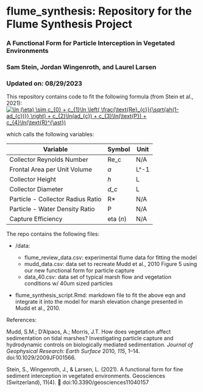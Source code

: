 # flume_synthesis: Repository for the Flume Synthesis Project

### A Functional Form for Particle Interception in Vegetated Environments 
### Sam Stein, Jordan Wingenroth, and Laurel Larsen
### Updated on: 08/29/2023


This repository contains code to fit the following formula (from Stein et al., 2021): 
<a href="https://www.codecogs.com/eqnedit.php?latex=\ln&space;(\eta)&space;\sim&space;c_{0}&space;&plus;&space;c_{1}\ln&space;\left(&space;\frac{\text{Re}_{c}}{\sqrt{ah(1-ad_{c})}}&space;\right)&space;&plus;&space;c_{2}\ln(ad_{c})&space;&plus;&space;c_{3}\ln(\text{P})&space;&plus;&space;c_{4}\ln(\text{R}^{\ast})" target="_blank"><img src="https://latex.codecogs.com/gif.latex?\ln&space;(\eta)&space;\sim&space;c_{0}&space;&plus;&space;c_{1}\ln&space;\left(&space;\frac{\text{Re}_{c}}{\sqrt{ah(1-ad_{c})}}&space;\right)&space;&plus;&space;c_{2}\ln(ad_{c})&space;&plus;&space;c_{3}\ln(\text{P})&space;&plus;&space;c_{4}\ln(\text{R}^{\ast})" title="\ln (\eta) \sim c_{0} + c_{1}\ln \left( \frac{\text{Re}_{c}}{\sqrt{ah(1-ad_{c})}} \right) + c_{2}\ln(ad_{c}) + c_{3}\ln(\text{P}) + c_{4}\ln(\text{R}^{\ast})" /></a>

which calls the following variables: 

| Variable | Symbol | Unit |
| ------ | ------ | ----- |
| Collector Reynolds Number | Re_c | N/A |
| Frontal Area per Unit Volume | *a* | L^-1
| Collector Height | *h* | L
| Collector Diameter | *d_c* | L
| Particle - Collector Radius Ratio | R* | N/A
| Particle - Water Density Ratio | P | N/A
| Capture Efficiency | eta (*n*)  | N/A

The repo contains the following files: 

* /data:
  + flume_review_data.csv: experimental flume data for fitting the model
  + mudd_data.csv: data set to recreate Mudd et al., 2010 Figure 5 using our new functional form for particle capture
  + data_40.csv: data set of typical marsh flow and vegetation conditions w/ 40um sized particles 
  

* flume_synthesis_script.Rmd: markdown file to fit the above eqn and integrate it into the model for marsh elevation change presented in  Mudd et al., 2010. 

References:

Mudd, S.M.;  D’Alpaos, A.;  Morris, J.T.   How does vegetation affect sedimentation on tidal marshes? Investigating particle capture and hydrodynamic controls on biologically mediated sedimentation. *Journal of Geophysical Research: Earth Surface* 2010, *115*, 1–14.  doi:10.1029/2009JF001566.

Stein, S., Wingenroth, J., & Larsen, L. (2021). A functional form for fine sediment interception in vegetated environments. Geosciences (Switzerland), 11(4).  doi:10.3390/geosciences11040157
